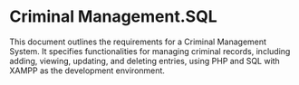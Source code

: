 # Criminal Management.SQL
 This document outlines the requirements for a Criminal Management System. It specifies functionalities for managing criminal records, including adding, viewing, updating, and deleting entries, using PHP and SQL with XAMPP as the development environment.

